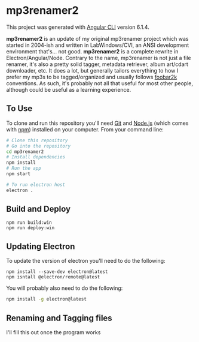 # mp3renamer2

This project was generated with [Angular CLI](https://github.com/angular/angular-cli) version 6.1.4.

**mp3renamer2** is an update of my original mp3renamer project which was started in 2004-ish and written in LabWindows/CVI, an ANSI development environment that's... not good. **mp3renamer2** is a complete rewrite in Electron/Angular/Node. Contrary to the name, mp3renamer is not just a file renamer, it's also a pretty solid tagger, metadata retriever, album art/cdart downloader, etc. It does a lot, but generally tailors everything to how I prefer my mp3s to be tagged/organized and usually follows [foobar2k](https://foobar2000.org) conventions. As such, it's probably not all that useful for most other people, although could be useful as a learning experience.

## To Use

To clone and run this repository you'll need [Git](https://git-scm.com) and [Node.js](https://nodejs.org/en/download/) (which comes with [npm](http://npmjs.com)) installed on your computer. From your command line:

```bash
# Clone this repository
# Go into the repository
cd mp3renamer2
# Install dependencies
npm install
# Run the app
npm start

# To run electron host
electron .
```

## Build and Deploy

```
npm run build:win
npm run deploy:win
```

## Updating Electron

To update the version of electron you'll need to do the following:

```
npm install --save-dev electron@latest
npm isntall @electron/remote@latest
```

You will probably also need to do the following:

```bash
npm install -g electron@latest
```

## Renaming and Tagging files

I'll fill this out once the program works

